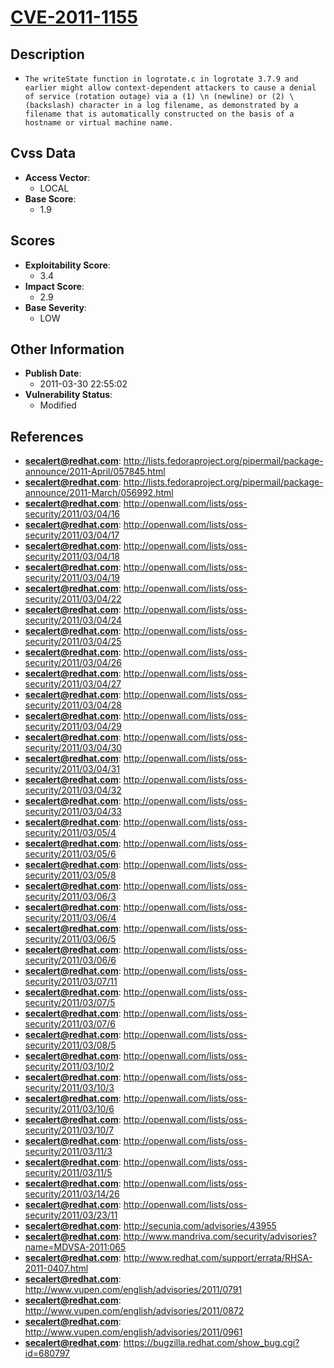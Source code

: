 
# [CVE-2011-1155](https://cve.mitre.org/cgi-bin/cvename.cgi?name=CVE-2011-1155)

## Description

- `The writeState function in logrotate.c in logrotate 3.7.9 and earlier might allow context-dependent attackers to cause a denial of service (rotation outage) via a (1) \n (newline) or (2) \ (backslash) character in a log filename, as demonstrated by a filename that is automatically constructed on the basis of a hostname or virtual machine name.`

## Cvss Data

- **Access Vector**:
  - LOCAL
- **Base Score**:
  - 1.9

## Scores

- **Exploitability Score**:
  - 3.4
- **Impact Score**:
  - 2.9
- **Base Severity**:
  - LOW

## Other Information

- **Publish Date**:
  - 2011-03-30 22:55:02
- **Vulnerability Status**:
  - Modified

## References

- **secalert@redhat.com**: http://lists.fedoraproject.org/pipermail/package-announce/2011-April/057845.html
- **secalert@redhat.com**: http://lists.fedoraproject.org/pipermail/package-announce/2011-March/056992.html
- **secalert@redhat.com**: http://openwall.com/lists/oss-security/2011/03/04/16
- **secalert@redhat.com**: http://openwall.com/lists/oss-security/2011/03/04/17
- **secalert@redhat.com**: http://openwall.com/lists/oss-security/2011/03/04/18
- **secalert@redhat.com**: http://openwall.com/lists/oss-security/2011/03/04/19
- **secalert@redhat.com**: http://openwall.com/lists/oss-security/2011/03/04/22
- **secalert@redhat.com**: http://openwall.com/lists/oss-security/2011/03/04/24
- **secalert@redhat.com**: http://openwall.com/lists/oss-security/2011/03/04/25
- **secalert@redhat.com**: http://openwall.com/lists/oss-security/2011/03/04/26
- **secalert@redhat.com**: http://openwall.com/lists/oss-security/2011/03/04/27
- **secalert@redhat.com**: http://openwall.com/lists/oss-security/2011/03/04/28
- **secalert@redhat.com**: http://openwall.com/lists/oss-security/2011/03/04/29
- **secalert@redhat.com**: http://openwall.com/lists/oss-security/2011/03/04/30
- **secalert@redhat.com**: http://openwall.com/lists/oss-security/2011/03/04/31
- **secalert@redhat.com**: http://openwall.com/lists/oss-security/2011/03/04/32
- **secalert@redhat.com**: http://openwall.com/lists/oss-security/2011/03/04/33
- **secalert@redhat.com**: http://openwall.com/lists/oss-security/2011/03/05/4
- **secalert@redhat.com**: http://openwall.com/lists/oss-security/2011/03/05/6
- **secalert@redhat.com**: http://openwall.com/lists/oss-security/2011/03/05/8
- **secalert@redhat.com**: http://openwall.com/lists/oss-security/2011/03/06/3
- **secalert@redhat.com**: http://openwall.com/lists/oss-security/2011/03/06/4
- **secalert@redhat.com**: http://openwall.com/lists/oss-security/2011/03/06/5
- **secalert@redhat.com**: http://openwall.com/lists/oss-security/2011/03/06/6
- **secalert@redhat.com**: http://openwall.com/lists/oss-security/2011/03/07/11
- **secalert@redhat.com**: http://openwall.com/lists/oss-security/2011/03/07/5
- **secalert@redhat.com**: http://openwall.com/lists/oss-security/2011/03/07/6
- **secalert@redhat.com**: http://openwall.com/lists/oss-security/2011/03/08/5
- **secalert@redhat.com**: http://openwall.com/lists/oss-security/2011/03/10/2
- **secalert@redhat.com**: http://openwall.com/lists/oss-security/2011/03/10/3
- **secalert@redhat.com**: http://openwall.com/lists/oss-security/2011/03/10/6
- **secalert@redhat.com**: http://openwall.com/lists/oss-security/2011/03/10/7
- **secalert@redhat.com**: http://openwall.com/lists/oss-security/2011/03/11/3
- **secalert@redhat.com**: http://openwall.com/lists/oss-security/2011/03/11/5
- **secalert@redhat.com**: http://openwall.com/lists/oss-security/2011/03/14/26
- **secalert@redhat.com**: http://openwall.com/lists/oss-security/2011/03/23/11
- **secalert@redhat.com**: http://secunia.com/advisories/43955
- **secalert@redhat.com**: http://www.mandriva.com/security/advisories?name=MDVSA-2011:065
- **secalert@redhat.com**: http://www.redhat.com/support/errata/RHSA-2011-0407.html
- **secalert@redhat.com**: http://www.vupen.com/english/advisories/2011/0791
- **secalert@redhat.com**: http://www.vupen.com/english/advisories/2011/0872
- **secalert@redhat.com**: http://www.vupen.com/english/advisories/2011/0961
- **secalert@redhat.com**: https://bugzilla.redhat.com/show_bug.cgi?id=680797
